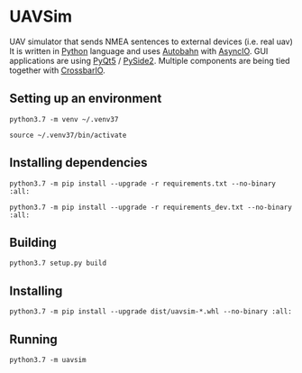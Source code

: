 # UAVSim
UAV simulator that sends NMEA sentences to external devices (i.e. real uav)
It is written in [Python](https://www.python.org/) language and uses [Autobahn](https://autobahn.readthedocs.io/en/latest/) with [AsyncIO](https://docs.python.org/3/library/asyncio.html).
GUI applications are using [PyQt5](https://www.riverbankcomputing.com/software/pyqt/intro) / [PySide2](http://wiki.qt.io/Qt_for_Python).
Multiple components are being tied together with [CrossbarIO](https://crossbar.io/).

## Setting up an environment ##
`python3.7 -m venv ~/.venv37`

`source ~/.venv37/bin/activate`

## Installing dependencies ##
`python3.7 -m pip install --upgrade -r requirements.txt --no-binary :all:`

`python3.7 -m pip install --upgrade -r requirements_dev.txt --no-binary :all:`

## Building ##
`python3.7 setup.py build`

## Installing ##
`python3.7 -m pip install --upgrade dist/uavsim-*.whl --no-binary :all:`

## Running ##
`
python3.7 -m uavsim
`
